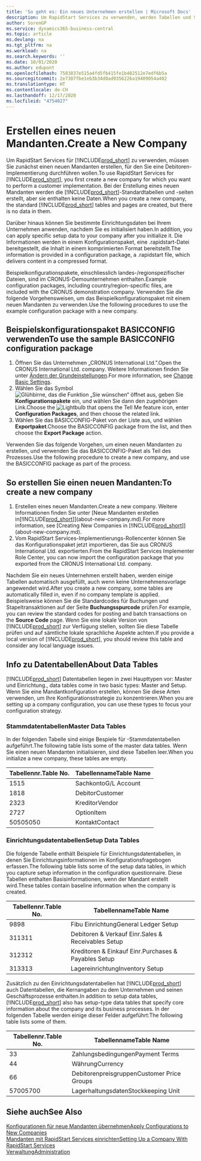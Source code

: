 ```yaml
---
title: 'So geht es: Ein neues Unternehmen erstellen | Microsoft Docs'
description: Um RapidStart Services zu verwenden, werden Tabellen und Seiten erstellt, aber sie enthalten keine Daten.
author: SorenGP
ms.service: dynamics365-business-central
ms.topic: article
ms.devlang: na
ms.tgt_pltfrm: na
ms.workload: na
ms.search.keywords: ''
ms.date: 10/01/2020
ms.author: edupont
ms.openlocfilehash: 7583837e515a4fd5fb415fe1b482512e7edf6b5a
ms.sourcegitcommit: 2e7307fbe1eb3b34d0ad9356226a19409054a402
ms.translationtype: HT
ms.contentlocale: de-CH
ms.lasthandoff: 12/17/2020
ms.locfileid: "4754027"
---
```

# <a name="create-a-new-company"></a><span data-ttu-id="8c61c-103">Erstellen eines neuen Mandanten.</span><span class="sxs-lookup"><span data-stu-id="8c61c-103">Create a New Company</span></span>
<span data-ttu-id="8c61c-104">Um RapidStart Services für [!INCLUDE[prod_short](includes/prod_short.md)] zu verwenden, müssen Sie zunächst einen neuen Mandanten erstellen, für den Sie eine Debitoren-Implementierung durchführen wollen.</span><span class="sxs-lookup"><span data-stu-id="8c61c-104">To use RapidStart Services for [!INCLUDE[prod_short](includes/prod_short.md)], you first create a new company for which you want to perform a customer implementation.</span></span> <span data-ttu-id="8c61c-105">Bei der Erstellung eines neuen Mandanten werden die [!INCLUDE[prod_short](includes/prod_short.md)]-Standardtabellen und -seiten erstellt, aber sie enthalten keine Daten.</span><span class="sxs-lookup"><span data-stu-id="8c61c-105">When you create a new company, the standard [!INCLUDE[prod_short](includes/prod_short.md)] tables and pages are created, but there is no data in them.</span></span>

<span data-ttu-id="8c61c-106">Darüber hinaus können Sie bestimmte Einrichtungsdaten bei Ihrem Unternehmen anwenden, nachdem Sie es initialisiert haben.</span><span class="sxs-lookup"><span data-stu-id="8c61c-106">In addition, you can apply specific setup data to your company after you initialize it.</span></span> <span data-ttu-id="8c61c-107">Die Informationen werden in einem Konfigurationspaket, eine .rapidstart-Datei bereitgestellt, die Inhalt in einem komprimierten Format bereitstellt.</span><span class="sxs-lookup"><span data-stu-id="8c61c-107">The information is provided in a configuration package, a .rapidstart file, which delivers content in a compressed format.</span></span>  

<span data-ttu-id="8c61c-108">Beispielkonfigurationspakete, einschliesslich landes-/regionspezifischer Dateien, sind im CRONUS-Demounternehmen enthalten.</span><span class="sxs-lookup"><span data-stu-id="8c61c-108">Example configuration packages, including country/region-specific files, are included with the CRONUS demonstration company.</span></span> <span data-ttu-id="8c61c-109">Verwenden Sie die folgende Vorgehensweisen, um das Beispielkonfigurationspaket mit einem neuen Mandanten zu verwenden.</span><span class="sxs-lookup"><span data-stu-id="8c61c-109">Use the following procedures to use the example configuration package with a new company.</span></span>  

## <a name="to-use-the-sample-basicconfig-configuration-package"></a><span data-ttu-id="8c61c-110">Beispielskonfigurationspaket BASICCONFIG verwenden</span><span class="sxs-lookup"><span data-stu-id="8c61c-110">To use the sample BASICCONFIG configuration package</span></span>  
1. <span data-ttu-id="8c61c-111">Öffnen Sie das Unternehmen „CRONUS International Ltd.”.</span><span class="sxs-lookup"><span data-stu-id="8c61c-111">Open the CRONUS International Ltd. company.</span></span> <span data-ttu-id="8c61c-112">Weitere Informationen finden Sie unter [Ändern der Grundeinstellungen](ui-change-basic-settings.md).</span><span class="sxs-lookup"><span data-stu-id="8c61c-112">For more information, see [Change Basic Settings](ui-change-basic-settings.md).</span></span>
2. <span data-ttu-id="8c61c-113">Wählen Sie das Symbol ![Glühbirne, das die Funktion „Sie wünschen“ öffnet](media/ui-search/search_small.png "Tell Me-Funktion") aus, geben Sie **Konfigurationspakete** ein, und wählen Sie dann den zugehörigen Link.</span><span class="sxs-lookup"><span data-stu-id="8c61c-113">Choose the ![Lightbulb that opens the Tell Me feature](media/ui-search/search_small.png "Tell me what you want to do") icon, enter **Configuration Packages**, and then choose the related link.</span></span>  
3. <span data-ttu-id="8c61c-114">Wählen Sie das BASICCONFIG-Paket von der Liste aus, und wählen **Exportpaket**.</span><span class="sxs-lookup"><span data-stu-id="8c61c-114">Choose the BASICCONFIG package from the list, and then choose the **Export Package** action.</span></span>  

<span data-ttu-id="8c61c-115">Verwenden Sie das folgende Vorgehen, um einen neuen Mandanten zu erstellen, und verwenden Sie das BASICCONFIG-Paket als Teil des Prozesses.</span><span class="sxs-lookup"><span data-stu-id="8c61c-115">Use the following procedure to create a new company, and use the BASICCONFIG package as part of the process.</span></span>  

## <a name="to-create-a-new-company"></a><span data-ttu-id="8c61c-116">So erstellen Sie einen neuen Mandanten:</span><span class="sxs-lookup"><span data-stu-id="8c61c-116">To create a new company</span></span>  
1. <span data-ttu-id="8c61c-117">Erstellen eines neuen Mandanten.</span><span class="sxs-lookup"><span data-stu-id="8c61c-117">Create a new company.</span></span> <span data-ttu-id="8c61c-118">Weitere Informationen finden Sie unter [Neue Mandanten erstellen in[!INCLUDE[prod_short](includes/prod_short.md)]](about-new-company.md).</span><span class="sxs-lookup"><span data-stu-id="8c61c-118">For more information, see [Creating New Companies in [!INCLUDE[prod_short](includes/prod_short.md)]](about-new-company.md).</span></span>
2. <span data-ttu-id="8c61c-119">Vom RapidStart Services-Implementierungs-Rollencenter können Sie das Konfigurationspaket jetzt importieren, das Sie aus CRONUS International Ltd. exportierten.</span><span class="sxs-lookup"><span data-stu-id="8c61c-119">From the RapidStart Services Implementer Role Center, you can now import the configuration package that you exported from the CRONUS International Ltd. company.</span></span>

<span data-ttu-id="8c61c-120">Nachdem Sie ein neues Unternehmen erstellt haben, werden einige Tabellen automatisch ausgefüllt, auch wenn keine Unternehmensvorlage angewendet wird.</span><span class="sxs-lookup"><span data-stu-id="8c61c-120">After you create a new company, some tables are automatically filled in, even if no company template is applied.</span></span> <span data-ttu-id="8c61c-121">Beispielsweise können Sie die Standardcodes für Buchungen und Stapeltransaktionen auf der Seite **Buchungsspurcode** prüfen.</span><span class="sxs-lookup"><span data-stu-id="8c61c-121">For example, you can review the standard codes for posting and batch transactions on the **Source Code** page.</span></span> <span data-ttu-id="8c61c-122">Wenn Sie eine lokale Version von [!INCLUDE[prod_short](includes/prod_short.md)] zur Verfügung stellen, sollten Sie diese Tabelle prüfen und auf sämtliche lokale sprachliche Aspekte achten.</span><span class="sxs-lookup"><span data-stu-id="8c61c-122">If you provide a local version of [!INCLUDE[prod_short](includes/prod_short.md)], you should review this table and consider any local language issues.</span></span>

## <a name="about-data-tables"></a><span data-ttu-id="8c61c-123">Info zu Datentabellen</span><span class="sxs-lookup"><span data-stu-id="8c61c-123">About Data Tables</span></span>
[!INCLUDE[prod_short](includes/prod_short.md)]  <span data-ttu-id="8c61c-124">Datentabellen liegen in zwei Haupttypen vor: Master und Einrichtung.</span><span class="sxs-lookup"><span data-stu-id="8c61c-124">, data tables come in two basic types: Master and Setup.</span></span> <span data-ttu-id="8c61c-125">Wenn Sie eine Mandantkonfiguration erstellen, können Sie diese Arten verwenden, um Ihre Konfigurationsstrategie zu konzentrieren.</span><span class="sxs-lookup"><span data-stu-id="8c61c-125">When you are setting up a company configuration, you can use these types to focus your configuration strategy.</span></span>  

### <a name="master-data-tables"></a><span data-ttu-id="8c61c-126">Stammdatentabellen</span><span class="sxs-lookup"><span data-stu-id="8c61c-126">Master Data Tables</span></span>  
<span data-ttu-id="8c61c-127">In der folgenden Tabelle sind einige Bespiele für -Stammdatentabellen aufgeführt.</span><span class="sxs-lookup"><span data-stu-id="8c61c-127">The following table lists some of the master data tables.</span></span> <span data-ttu-id="8c61c-128">Wenn Sie einen neuen Mandanten initialisieren, sind diese Tabellen leer.</span><span class="sxs-lookup"><span data-stu-id="8c61c-128">When you initialize a new company, these tables are empty.</span></span>  

|<span data-ttu-id="8c61c-129">Tabellennr.</span><span class="sxs-lookup"><span data-stu-id="8c61c-129">Table No.</span></span>|<span data-ttu-id="8c61c-130">Tabellenname</span><span class="sxs-lookup"><span data-stu-id="8c61c-130">Table Name</span></span>|  
|-------------------|--------------------|  
|<span data-ttu-id="8c61c-131">15</span><span class="sxs-lookup"><span data-stu-id="8c61c-131">15</span></span>|<span data-ttu-id="8c61c-132">Sachkonto</span><span class="sxs-lookup"><span data-stu-id="8c61c-132">G/L Account</span></span>|  
|<span data-ttu-id="8c61c-133">18</span><span class="sxs-lookup"><span data-stu-id="8c61c-133">18</span></span>|<span data-ttu-id="8c61c-134">Debitor</span><span class="sxs-lookup"><span data-stu-id="8c61c-134">Customer</span></span>|  
|<span data-ttu-id="8c61c-135">23</span><span class="sxs-lookup"><span data-stu-id="8c61c-135">23</span></span>|<span data-ttu-id="8c61c-136">Kreditor</span><span class="sxs-lookup"><span data-stu-id="8c61c-136">Vendor</span></span>|  
|<span data-ttu-id="8c61c-137">27</span><span class="sxs-lookup"><span data-stu-id="8c61c-137">27</span></span>|<span data-ttu-id="8c61c-138">Option</span><span class="sxs-lookup"><span data-stu-id="8c61c-138">Item</span></span>|  
|<span data-ttu-id="8c61c-139">5050</span><span class="sxs-lookup"><span data-stu-id="8c61c-139">5050</span></span>|<span data-ttu-id="8c61c-140">Kontakt</span><span class="sxs-lookup"><span data-stu-id="8c61c-140">Contact</span></span>|  

### <a name="setup-data-tables"></a><span data-ttu-id="8c61c-141">Einrichtungsdatentabellen</span><span class="sxs-lookup"><span data-stu-id="8c61c-141">Setup Data Tables</span></span>  
<span data-ttu-id="8c61c-142">Die folgende Tabelle enthält Beispiele für Einrichtungsdatentabellen, in denen Sie Einrichtungsinformationen im Konfigurationsfragebogen erfassen.</span><span class="sxs-lookup"><span data-stu-id="8c61c-142">The following table lists some of the setup data tables, in which you capture setup information in the configuration questionnaire.</span></span> <span data-ttu-id="8c61c-143">Diese Tabellen enthalten Basisinformationen, wenn der Mandant erstellt wird.</span><span class="sxs-lookup"><span data-stu-id="8c61c-143">These tables contain baseline information when the company is created.</span></span>  

|<span data-ttu-id="8c61c-144">Tabellennr.</span><span class="sxs-lookup"><span data-stu-id="8c61c-144">Table No.</span></span>|<span data-ttu-id="8c61c-145">Tabellenname</span><span class="sxs-lookup"><span data-stu-id="8c61c-145">Table Name</span></span>|  
|-------------------|--------------------|  
|<span data-ttu-id="8c61c-146">98</span><span class="sxs-lookup"><span data-stu-id="8c61c-146">98</span></span>|<span data-ttu-id="8c61c-147">Fibu Einrichtung</span><span class="sxs-lookup"><span data-stu-id="8c61c-147">General Ledger Setup</span></span>|  
|<span data-ttu-id="8c61c-148">311</span><span class="sxs-lookup"><span data-stu-id="8c61c-148">311</span></span>|<span data-ttu-id="8c61c-149">Debitoren & Verkauf Einr.</span><span class="sxs-lookup"><span data-stu-id="8c61c-149">Sales & Receivables Setup</span></span>|  
|<span data-ttu-id="8c61c-150">312</span><span class="sxs-lookup"><span data-stu-id="8c61c-150">312</span></span>|<span data-ttu-id="8c61c-151">Kreditoren & Einkauf Einr.</span><span class="sxs-lookup"><span data-stu-id="8c61c-151">Purchases & Payables Setup</span></span>|  
|<span data-ttu-id="8c61c-152">313</span><span class="sxs-lookup"><span data-stu-id="8c61c-152">313</span></span>|<span data-ttu-id="8c61c-153">Lagereinrichtung</span><span class="sxs-lookup"><span data-stu-id="8c61c-153">Inventory Setup</span></span>|  

<span data-ttu-id="8c61c-154">Zusätzlich zu den Einrichtungsdatentabellen hat [!INCLUDE[prod_short](includes/prod_short.md)] auch Datentabellen, die Kernangaben zu dem Unternehmen und seinen Geschäftsprozesse enthalten.</span><span class="sxs-lookup"><span data-stu-id="8c61c-154">In addition to setup data tables, [!INCLUDE[prod_short](includes/prod_short.md)] also has setup-type data tables that specify core information about the company and its business processes.</span></span> <span data-ttu-id="8c61c-155">In der folgenden Tabelle werden einige dieser Felder aufgeführt:</span><span class="sxs-lookup"><span data-stu-id="8c61c-155">The following table lists some of them.</span></span>  

|<span data-ttu-id="8c61c-156">Tabellennr.</span><span class="sxs-lookup"><span data-stu-id="8c61c-156">Table No.</span></span>|<span data-ttu-id="8c61c-157">Tabellenname</span><span class="sxs-lookup"><span data-stu-id="8c61c-157">Table Name</span></span>|  
|-------------------|--------------------|  
|<span data-ttu-id="8c61c-158">3</span><span class="sxs-lookup"><span data-stu-id="8c61c-158">3</span></span>|<span data-ttu-id="8c61c-159">Zahlungsbedingungen</span><span class="sxs-lookup"><span data-stu-id="8c61c-159">Payment Terms</span></span>|  
|<span data-ttu-id="8c61c-160">4</span><span class="sxs-lookup"><span data-stu-id="8c61c-160">4</span></span>|<span data-ttu-id="8c61c-161">Währung</span><span class="sxs-lookup"><span data-stu-id="8c61c-161">Currency</span></span>|  
|<span data-ttu-id="8c61c-162">6</span><span class="sxs-lookup"><span data-stu-id="8c61c-162">6</span></span>|<span data-ttu-id="8c61c-163">Debitorenpreisgruppen</span><span class="sxs-lookup"><span data-stu-id="8c61c-163">Customer Price Groups</span></span>|  
|<span data-ttu-id="8c61c-164">5700</span><span class="sxs-lookup"><span data-stu-id="8c61c-164">5700</span></span>|<span data-ttu-id="8c61c-165">Lagerhaltungsdaten</span><span class="sxs-lookup"><span data-stu-id="8c61c-165">Stockkeeping Unit</span></span>|

  

## <a name="see-also"></a><span data-ttu-id="8c61c-166">Siehe auch</span><span class="sxs-lookup"><span data-stu-id="8c61c-166">See Also</span></span>  
[<span data-ttu-id="8c61c-167">Konfigurationen für neue Mandanten übernehmen</span><span class="sxs-lookup"><span data-stu-id="8c61c-167">Apply Configurations to New Companies</span></span>](admin-apply-configuration-to-new-companies.md)  
[<span data-ttu-id="8c61c-168">Mandanten mit RapidStart Services einrichten</span><span class="sxs-lookup"><span data-stu-id="8c61c-168">Setting Up a Company With RapidStart Services</span></span>](admin-set-up-a-company-with-rapidstart.md)  
[<span data-ttu-id="8c61c-169">Verwaltung</span><span class="sxs-lookup"><span data-stu-id="8c61c-169">Administration</span></span>](admin-setup-and-administration.md)
